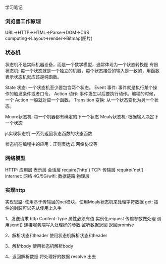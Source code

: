 学习笔记
### 浏览器工作原理
URL→HTTP→HTML→Parse→DOM→CSS computing→Layout→render→Bitmap(图片)

### 状态机
状态机不是实际机器设备，而是一个数学模型，通常体现为一个状态转换图
有限状态机: 每一个状态就是一个独立的机器，每个状态接受的输入是一致的，用函数表示状态机就应该是纯函数。

State 状态: 一个状态机至少要包含两个状态。
Event 事件: 事件就是执行某个操作的触发条件或者口令。
Action 动作: 事件发生以后要执行动作。编程的时候，一个 Action 一般就对应一个函数。
Transition 变换: 从一个状态变化为另一个状态。

Moore状态机: 每一个机器都有确定的下一个状态
Mealy状态机: 根据输入决定下一个状态

js实现状态机
一系列返回状态函数的状态函数

状态机在编程中的应用：正则表达式 网络协议等

### 网络模型

HTTP: 应用层 表示层 会话层   require('http')
TCP: 传输层                require('net')
internet: 网络
4G/5G/wifi: 数据链路 物理层

### 实现http

实现思路: 使用基于传输层的net模块，使用Mealy状态机来处理字符数据
get: 插件的封装可以先从使用上入手

1、发送请求 
http Content-Type 属性必须有值
实例化request 传输参数做处理
调用send() 连接服务端写入处理好的参数 监听数据返回 返回promise

2、解析状态和header
使用状态机解析状态和header

3、解析body
使用状态机解析body

4、返回解析数据
将处理好的数据 resolve 出去